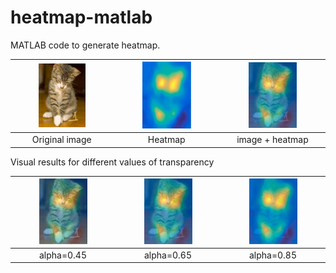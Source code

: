 # heatmap-matlab
MATLAB code to generate heatmap.

<img width=50% src="2007_004856.jpg" /> | <img width=50% src="results/heatmap.png" /> | <img width=50% src="results/heatmap_alpha0.65.png" />
:---:|:---:|:---:
Original image | Heatmap | image + heatmap

Visual results for different values of transparency

<img width=50% src="results/heatmap_alpha0.45.png" /> | <img width=50% src="results/heatmap_alpha0.65.png" /> | <img width=50% src="results/heatmap_alpha0.85.png" />
:---:|:---:|:---:
alpha=0.45 | alpha=0.65 | alpha=0.85
